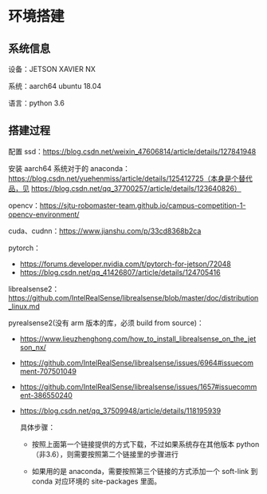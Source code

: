 # 环境搭建

## 系统信息

设备：JETSON XAVIER NX

系统：aarch64 ubuntu 18.04

语言：python 3.6

## 搭建过程

配置 ssd：https://blog.csdn.net/weixin_47606814/article/details/127841948

安装 aarch64 系统对于的 anaconda：https://blog.csdn.net/yuehenmiss/article/details/125412725（本身是个替代品，见 https://blog.csdn.net/qq_37700257/article/details/123640826）

opencv：https://sjtu-robomaster-team.github.io/campus-competition-1-opencv-environment/

cuda、cudnn：https://www.jianshu.com/p/33cd8368b2ca

pytorch：

- https://forums.developer.nvidia.com/t/pytorch-for-jetson/72048 
- https://blog.csdn.net/qq_41426807/article/details/124705416

librealsense2：https://github.com/IntelRealSense/librealsense/blob/master/doc/distribution_linux.md

pyrealsense2(没有 arm 版本的库，必须 build from source)：

- https://www.lieuzhenghong.com/how_to_install_librealsense_on_the_jetson_nx/
- https://github.com/IntelRealSense/librealsense/issues/6964#issuecomment-707501049
- https://github.com/IntelRealSense/librealsense/issues/1657#issuecomment-386550240
- https://blog.csdn.net/qq_37509948/article/details/118195939

    具体步骤：

    - 按照上面第一个链接提供的方式下载，不过如果系统存在其他版本 python（非3.6），则需要按照第二个链接里的步骤进行

    - 如果用的是 anaconda，需要按照第三个链接的方式添加一个 soft-link 到 conda 对应环境的 site-packages 里面。